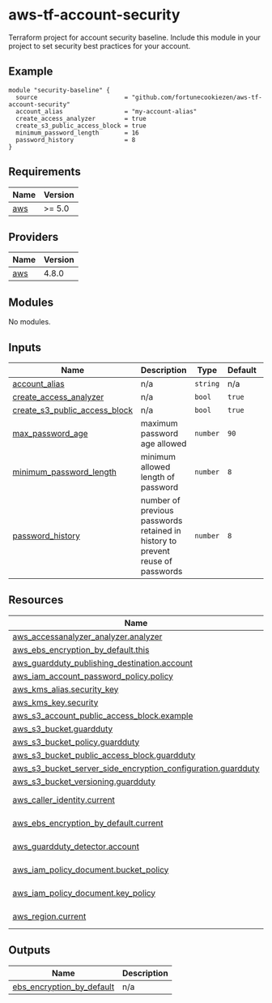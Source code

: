 # aws-tf-account-security

Terraform project for account security baseline. Include this module in your project to set security best practices for your account.

<!-- BEGIN_TF_DOCS -->


## Example

```hcl
module "security-baseline" {
  source                        = "github.com/fortunecookiezen/aws-tf-account-security"
  account_alias                 = "my-account-alias"
  create_access_analyzer        = true
  create_s3_public_access_block = true
  minimum_password_length       = 16
  password_history              = 8
}
```

## Requirements

| Name | Version |
|------|---------|
| <a name="requirement_aws"></a> [aws](#requirement\_aws) | >= 5.0 |

## Providers

| Name | Version |
|------|---------|
| <a name="provider_aws"></a> [aws](#provider\_aws) | 4.8.0 |

## Modules

No modules.

## Inputs

| Name | Description | Type | Default | Required |
|------|-------------|------|---------|:--------:|
| <a name="input_account_alias"></a> [account\_alias](#input\_account\_alias) | n/a | `string` | n/a | yes |
| <a name="input_create_access_analyzer"></a> [create\_access\_analyzer](#input\_create\_access\_analyzer) | n/a | `bool` | `true` | no |
| <a name="input_create_s3_public_access_block"></a> [create\_s3\_public\_access\_block](#input\_create\_s3\_public\_access\_block) | n/a | `bool` | `true` | no |
| <a name="input_max_password_age"></a> [max\_password\_age](#input\_max\_password\_age) | maximum password age allowed | `number` | `90` | no |
| <a name="input_minimum_password_length"></a> [minimum\_password\_length](#input\_minimum\_password\_length) | minimum allowed length of password | `number` | `8` | no |
| <a name="input_password_history"></a> [password\_history](#input\_password\_history) | number of previous passwords retained in history to prevent reuse of passwords | `number` | `8` | no |

## Resources

| Name | Type |
|------|------|
| [aws_accessanalyzer_analyzer.analyzer](https://registry.terraform.io/providers/hashicorp/aws/latest/docs/resources/accessanalyzer_analyzer) | resource |
| [aws_ebs_encryption_by_default.this](https://registry.terraform.io/providers/hashicorp/aws/latest/docs/resources/ebs_encryption_by_default) | resource |
| [aws_guardduty_publishing_destination.account](https://registry.terraform.io/providers/hashicorp/aws/latest/docs/resources/guardduty_publishing_destination) | resource |
| [aws_iam_account_password_policy.policy](https://registry.terraform.io/providers/hashicorp/aws/latest/docs/resources/iam_account_password_policy) | resource |
| [aws_kms_alias.security_key](https://registry.terraform.io/providers/hashicorp/aws/latest/docs/resources/kms_alias) | resource |
| [aws_kms_key.security](https://registry.terraform.io/providers/hashicorp/aws/latest/docs/resources/kms_key) | resource |
| [aws_s3_account_public_access_block.example](https://registry.terraform.io/providers/hashicorp/aws/latest/docs/resources/s3_account_public_access_block) | resource |
| [aws_s3_bucket.guardduty](https://registry.terraform.io/providers/hashicorp/aws/latest/docs/resources/s3_bucket) | resource |
| [aws_s3_bucket_policy.guardduty](https://registry.terraform.io/providers/hashicorp/aws/latest/docs/resources/s3_bucket_policy) | resource |
| [aws_s3_bucket_public_access_block.guardduty](https://registry.terraform.io/providers/hashicorp/aws/latest/docs/resources/s3_bucket_public_access_block) | resource |
| [aws_s3_bucket_server_side_encryption_configuration.guardduty](https://registry.terraform.io/providers/hashicorp/aws/latest/docs/resources/s3_bucket_server_side_encryption_configuration) | resource |
| [aws_s3_bucket_versioning.guardduty](https://registry.terraform.io/providers/hashicorp/aws/latest/docs/resources/s3_bucket_versioning) | resource |
| [aws_caller_identity.current](https://registry.terraform.io/providers/hashicorp/aws/latest/docs/data-sources/caller_identity) | data source |
| [aws_ebs_encryption_by_default.current](https://registry.terraform.io/providers/hashicorp/aws/latest/docs/data-sources/ebs_encryption_by_default) | data source |
| [aws_guardduty_detector.account](https://registry.terraform.io/providers/hashicorp/aws/latest/docs/data-sources/guardduty_detector) | data source |
| [aws_iam_policy_document.bucket_policy](https://registry.terraform.io/providers/hashicorp/aws/latest/docs/data-sources/iam_policy_document) | data source |
| [aws_iam_policy_document.key_policy](https://registry.terraform.io/providers/hashicorp/aws/latest/docs/data-sources/iam_policy_document) | data source |
| [aws_region.current](https://registry.terraform.io/providers/hashicorp/aws/latest/docs/data-sources/region) | data source |

## Outputs

| Name | Description |
|------|-------------|
| <a name="output_ebs_encryption_by_default"></a> [ebs\_encryption\_by\_default](#output\_ebs\_encryption\_by\_default) | n/a |
<!-- END_TF_DOCS -->
